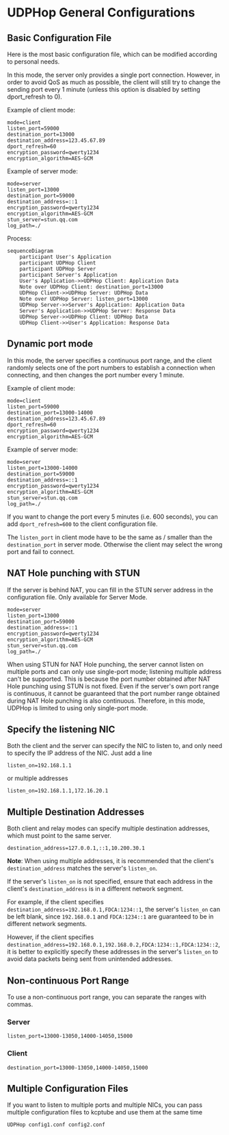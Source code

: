 # UDPHop General Configurations

## Basic Configuration File
Here is the most basic configuration file, which can be modified according to personal needs.

In this mode, the server only provides a single port connection. However, in order to avoid QoS as much as possible, the client will still try to change the sending port every 1 minute (unless this option is disabled by setting dport_refresh to 0).

Example of client mode:
```
mode=client
listen_port=59000
destination_port=13000
destination_address=123.45.67.89
dport_refresh=60
encryption_password=qwerty1234
encryption_algorithm=AES-GCM
```

Example of server mode:
```
mode=server
listen_port=13000
destination_port=59000
destination_address=::1
encryption_password=qwerty1234
encryption_algorithm=AES-GCM
stun_server=stun.qq.com
log_path=./
```

Process:
```mermaid
sequenceDiagram
    participant User's Application
    participant UDPHop Client
    participant UDPHop Server
    participant Server's Application
    User's Application->>UDPHop Client: Application Data
    Note over UDPHop Client: destination_port=13000
    UDPHop Client->>UDPHop Server: UDPHop Data
    Note over UDPHop Server: listen_port=13000
    UDPHop Server->>Server's Application: Application Data
    Server's Application->>UDPHop Server: Response Data
    UDPHop Server->>UDPHop Client: UDPHop Data
    UDPHop Client->>User's Application: Response Data
```
## Dynamic port mode

In this mode, the server specifies a continuous port range, and the client randomly selects one of the port numbers to establish a connection when connecting, and then changes the port number every 1 minute.

Example of client mode:
```
mode=client
listen_port=59000
destination_port=13000-14000
destination_address=123.45.67.89
dport_refresh=60
encryption_password=qwerty1234
encryption_algorithm=AES-GCM
```

Example of server mode:
```
mode=server
listen_port=13000-14000
destination_port=59000
destination_address=::1
encryption_password=qwerty1234
encryption_algorithm=AES-GCM
stun_server=stun.qq.com
log_path=./
```

If you want to change the port every 5 minutes (i.e. 600 seconds), you can add `dport_refresh=600` to the client configuration file.

The `listen_port` in client mode have to be the same as / smaller than the `destination_port` in server mode. Otherwise the client may select the wrong port and fail to connect.

## NAT Hole punching with STUN

If the server is behind NAT, you can fill in the STUN server address in the configuration file. Only available for Server Mode.

```
mode=server
listen_port=13000
destination_port=59000
destination_address=::1
encryption_password=qwerty1234
encryption_algorithm=AES-GCM
stun_server=stun.qq.com
log_path=./
```

When using STUN for NAT Hole punching, the server cannot listen on multiple ports and can only use single-port mode; listening multiple address can't be supported. This is because the port number obtained after NAT Hole punching using STUN is not fixed. Even if the server's own port range is continuous, it cannot be guaranteed that the port number range obtained during NAT Hole punching is also continuous. Therefore, in this mode, UDPHop is limited to using only single-port mode.

## Specify the listening NIC

Both the client and the server can specify the NIC to listen to, and only need to specify the IP address of the NIC. Just add a line

```
listen_on=192.168.1.1
```

or multiple addresses

```
listen_on=192.168.1.1,172.16.20.1
```

## Multiple Destination Addresses

Both client and relay modes can specify multiple destination addresses, which must point to the same server.

```
destination_address=127.0.0.1,::1,10.200.30.1
```

**Note**: When using multiple addresses, it is recommended that the client's `destination_address` matches the server's `listen_on`.

If the server's `listen_on` is not specified, ensure that each address in the client's `destination_address` is in a different network segment.

For example, if the client specifies `destination_address=192.168.0.1,FDCA:1234::1`, the server's `listen_on` can be left blank, since `192.168.0.1` and `FDCA:1234::1` are guaranteed to be in different network segments.

However, if the client specifies `destination_address=192.168.0.1,192.168.0.2,FDCA:1234::1,FDCA:1234::2`, it is better to explicitly specify these addresses in the server's `listen_on` to avoid data packets being sent from unintended addresses.

## Non-continuous Port Range

To use a non-continuous port range, you can separate the ranges with commas.

### Server

```
listen_port=13000-13050,14000-14050,15000
```

### Client

```
destination_port=13000-13050,14000-14050,15000
```

## Multiple Configuration Files

If you want to listen to multiple ports and multiple NICs, you can pass multiple configuration files to kcptube and use them at the same time

```
UDPHop config1.conf config2.conf
```